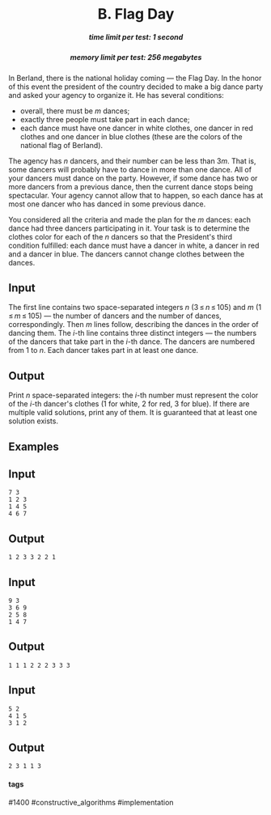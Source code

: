 <h1 style='text-align: center;'> B. Flag Day</h1>

<h5 style='text-align: center;'>time limit per test: 1 second</h5>
<h5 style='text-align: center;'>memory limit per test: 256 megabytes</h5>

In Berland, there is the national holiday coming — the Flag Day. In the honor of this event the president of the country decided to make a big dance party and asked your agency to organize it. He has several conditions:

* overall, there must be *m* dances;
* exactly three people must take part in each dance;
* each dance must have one dancer in white clothes, one dancer in red clothes and one dancer in blue clothes (these are the colors of the national flag of Berland).

The agency has *n* dancers, and their number can be less than 3*m*. That is, some dancers will probably have to dance in more than one dance. All of your dancers must dance on the party. However, if some dance has two or more dancers from a previous dance, then the current dance stops being spectacular. Your agency cannot allow that to happen, so each dance has at most one dancer who has danced in some previous dance. 

You considered all the criteria and made the plan for the *m* dances: each dance had three dancers participating in it. Your task is to determine the clothes color for each of the *n* dancers so that the President's third condition fulfilled: each dance must have a dancer in white, a dancer in red and a dancer in blue. The dancers cannot change clothes between the dances.

## Input

The first line contains two space-separated integers *n* (3 ≤ *n* ≤ 105) and *m* (1 ≤ *m* ≤ 105) — the number of dancers and the number of dances, correspondingly. Then *m* lines follow, describing the dances in the order of dancing them. The *i*-th line contains three distinct integers — the numbers of the dancers that take part in the *i*-th dance. The dancers are numbered from 1 to *n*. Each dancer takes part in at least one dance.

## Output

Print *n* space-separated integers: the *i*-th number must represent the color of the *i*-th dancer's clothes (1 for white, 2 for red, 3 for blue). If there are multiple valid solutions, print any of them. It is guaranteed that at least one solution exists.

## Examples

## Input


```
7 3  
1 2 3  
1 4 5  
4 6 7  

```
## Output


```
1 2 3 3 2 2 1   

```
## Input


```
9 3  
3 6 9  
2 5 8  
1 4 7  

```
## Output


```
1 1 1 2 2 2 3 3 3   

```
## Input


```
5 2  
4 1 5  
3 1 2  

```
## Output


```
2 3 1 1 3   

```


#### tags 

#1400 #constructive_algorithms #implementation 